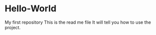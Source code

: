 # Hello-World
My first repository
This is the read me file
It will tell you how to use the project.

